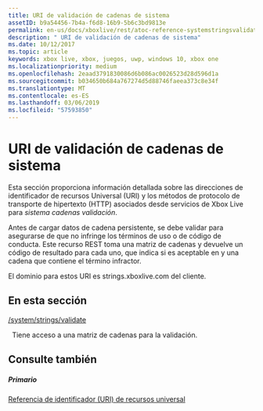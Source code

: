 ```yaml
---
title: URI de validación de cadenas de sistema
assetID: b9a54456-7b4a-f6d8-16b9-5b6c3bd9813e
permalink: en-us/docs/xboxlive/rest/atoc-reference-systemstringsvalidate.html
description: " URI de validación de cadenas de sistema"
ms.date: 10/12/2017
ms.topic: article
keywords: xbox live, xbox, juegos, uwp, windows 10, xbox one
ms.localizationpriority: medium
ms.openlocfilehash: 2eaad3791830086d6b086ac0026523d28d596d1a
ms.sourcegitcommit: b034650b684a767274d5d88746faeea373c8e34f
ms.translationtype: MT
ms.contentlocale: es-ES
ms.lasthandoff: 03/06/2019
ms.locfileid: "57593850"
---
```

# <a name="system-strings-validatation-uris"></a>URI de validación de cadenas de sistema
 
Esta sección proporciona información detallada sobre las direcciones de identificador de recursos Universal (URI) y los métodos de protocolo de transporte de hipertexto (HTTP) asociados desde servicios de Xbox Live para *sistema cadenas validación*.
 
Antes de cargar datos de cadena persistente, se debe validar para asegurarse de que no infringe los términos de uso o de código de conducta. Este recurso REST toma una matriz de cadenas y devuelve un código de resultado para cada uno, que indica si es aceptable en y una cadena que contiene el término infractor.
 
El dominio para estos URI es strings.xboxlive.com del cliente.
 
<a id="ID4EQB"></a>

 
## <a name="in-this-section"></a>En esta sección

[/system/strings/validate](uri-systemstringsvalidate.md)

&nbsp;&nbsp;Tiene acceso a una matriz de cadenas para la validación.
 
<a id="ID4EWB"></a>

 
## <a name="see-also"></a>Consulte también
 
<a id="ID4EYB"></a>

 
##### <a name="parent"></a>Primario 

[Referencia de identificador (URI) de recursos universal](../atoc-xboxlivews-reference-uris.md)

   